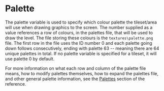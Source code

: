 # Palette

The palette variable is used to specify which colour palette the tileset/area
will use when drawing graphics to the screen. The number supplied as a value
references a row of colours, in the palettes file, that will be used to draw the
level. The file storing these colours is the ```textures\palette.png``` file. The
first row in the file uses the ID number 0 and each palette going down follows
consecutively, ending with palette 63 -- meaning there are 64 unique palettes in
total. If no palette variable is specified for a tileset, it will use palette 0
by default.

For more information on what each row and column of the palette file means, how
to modify palettes themselves, how to expand the palettes file, and other general
palette information, see the [Palettes](../palettes/overview.md) section of the
reference.
